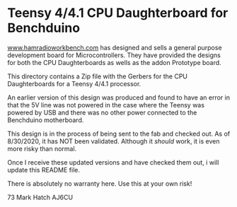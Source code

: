 # Teensy 4/4.1 CPU Daughterboard for Benchduino
 
www.hamradioworkbench.com has designed and sells a general purpose development
board for Microcontrollers. They have provided the designs for both the CPU
Daughterboards as wells as the addon Prototype board.

This directory contains a Zip file with the Gerbers for the CPU Daughterboards for a 
Teensy 4/4.1 processor.

An earlier version of this design was produced and found to have an error in that the
5V line was not powered in the case where the Teensy was powered by USB and there
was no other power connected to the Benchduino motherboard.

This design is in the process of being sent to the fab and checked out. As of
8/30/2020, it has NOT been validated. Although it *should* work, it is even more
risky than normal.

Once I receive these updated versions and have checked them out, i will update this
README file.

There is absolutely no warranty here. Use this at your own risk!



73
Mark Hatch
AJ6CU

